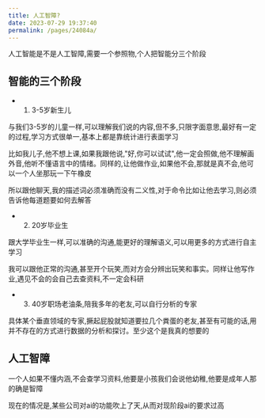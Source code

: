 ```yaml
---
title: 人工智障?
date: 2023-07-29 19:37:40
permalink: /pages/24084a/
---
```


人工智能是不是人工智障,需要一个参照物,个人把智能分三个阶段

## 智能的三个阶段
- 1. 3-5岁新生儿

与我们3-5岁的儿童一样,可以理解我们说的内容,但不多,只限字面意思,最好有一定的过程,学习方式很单一,基本上都是靠统计进行表面学习

比如我儿子,他不想上课,如果我跟他说,"好,你可以试试",他一定会照做,他不理解画外音,他听不懂语言中的情绪。同样的,让他做作业,如果他不会,那就是真不会,他可以一个人坐那玩一下午橡皮

所以跟他聊天,我的描述词必须准确而没有二义性,对于命令比如让他去学习,则必须告诉他每道题要如何去解答

- 2. 20岁毕业生

跟大学毕业生一样,可以准确的沟通,能更好的理解语义,可以用更多的方式进行自主学习

我可以跟他正常的沟通,甚至开个玩笑,而对方会分辨出玩笑和事实。同样让他写作业,遇见不会的会自己去查资料,不一定会科研

- 3. 40岁职场老油条,陪我多年的老友,可以自行分析的专家

具体某个垂直领域的专家,撅起屁股就知道要拉几个粪蛋的老友,甚至有可能的话,用并不存在的方式进行数据的分析和探讨。至少这个是我真的想要的


## 人工智障

一个人如果不懂内涵,不会查学习资料,他要是小孩我们会说他幼稚,他要是成年人那的确是智障

现在的情况是,某些公司对ai的功能吹上了天,从而对现阶段ai的要求过高

